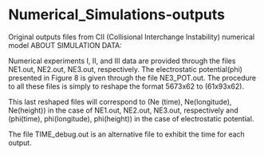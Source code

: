 # Numerical_Simulations-outputs
Original outputs files from CII (Collisional Interchange Instability) numerical model
ABOUT SIMULATION DATA:

Numerical experiments I, II, and III data are provided through the files NE1.out, NE2.out, NE3.out, respectively.
The electrostatic potential(phi) presented in Figure 8 is given through the file NE3_POT.out.
The procedure to all these files is simply to reshape the format 5673x62 to (61x93x62).

This last reshaped files will correspond to (Ne (time), Ne(longitude), Ne(height)) in the case of NE1.out, NE2.out, NE3.out, respectively and (phi(time), phi(longitude), phi(height)) in the case of electrostatic potential.

The file TIME_debug.out is an alternative file to exhibit the time for each output.
